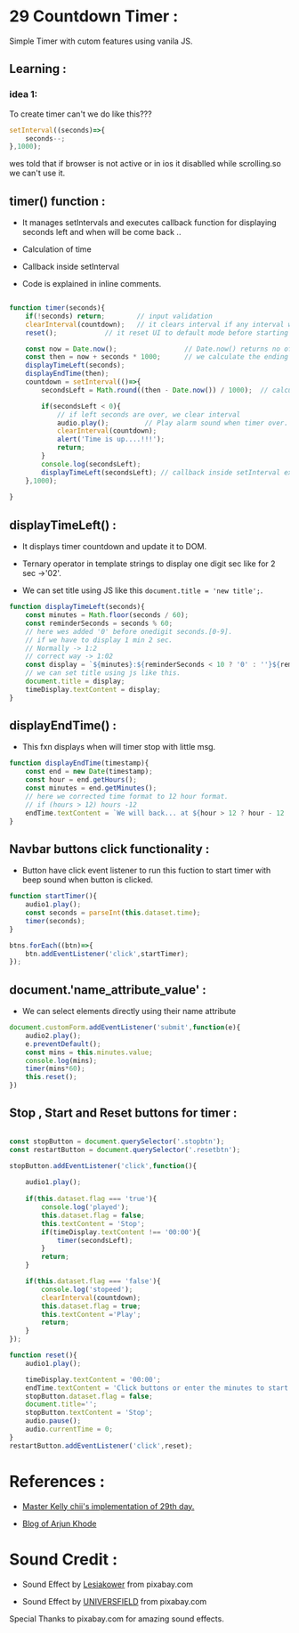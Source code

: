 # 29 Countdown Timer :

Simple Timer with cutom features using vanila JS.

## Learning :

### idea 1:

To create timer can't we do like this???

```javascript
setInterval((seconds)=>{
    seconds--;
},1000);
```

wes told that if browser is not active or in ios it disablled while scrolling.so we can't use it.

## timer() function :

+ It manages setIntervals and executes callback function for displaying seconds left and when will be come back .. 

+ Calculation of time

+ Callback inside setInterval 

+ Code is explained in inline comments.

```javascript

function timer(seconds){
    if(!seconds) return;        // input validation
    clearInterval(countdown);   // it clears interval if any interval was running before calling new one.
    reset();            // it reset UI to default mode before starting timer

    const now = Date.now();                 // Date.now() returns no of miliseconds represting the current time.
    const then = now + seconds * 1000;      // we calculate the ending time corresponding milisecods.
    displayTimeLeft(seconds);
    displayEndTime(then);
    countdown = setInterval(()=>{
        secondsLeft = Math.round((then - Date.now()) / 1000);  // calculation of left seconds

        if(secondsLeft < 0){
            // if left seconds are over, we clear interval
            audio.play();         // Play alarm sound when timer over.
            clearInterval(countdown);
            alert('Time is up....!!!');
            return;
        }
        console.log(secondsLeft);
        displayTimeLeft(secondsLeft); // callback inside setInterval execute after N miliseconds. here we have 1000 miliseconds so callback execute after 1 sec. if we set timer of 5 sec,we show countdown from 4 to 0,to prevent them we call displayTimeLeft() function to above setInterval.
    },1000);
    
}
```

## displayTimeLeft() :

+ It displays timer countdown and update it to DOM.

+ Ternary operator in template strings to display one digit sec like for 2 sec ->'02'.

+ We can set title using JS like this `document.title = 'new title';`.

```javascript
function displayTimeLeft(seconds){
    const minutes = Math.floor(seconds / 60);
    const reminderSeconds = seconds % 60;
    // here wes added '0' before onedigit seconds.[0-9].
    // if we have to display 1 min 2 sec.
    // Normally -> 1:2
    // correct way -> 1:02
    const display = `${minutes}:${reminderSeconds < 10 ? '0' : ''}${reminderSeconds}`;
    // we can set title using js like this.
    document.title = display;
    timeDisplay.textContent = display;
}
```
## displayEndTime() :

+ This fxn displays when will timer stop with little msg.

```javascript
function displayEndTime(timestamp){
    const end = new Date(timestamp);
    const hour = end.getHours();
    const minutes = end.getMinutes();
    // here we corrected time format to 12 hour format.
    // if (hours > 12) hours -12
    endTime.textContent = `We will back... at ${hour > 12 ? hour - 12 : hour}:${minutes < 10 ? '0' : ''}${minutes}`;
}
```

## Navbar buttons click functionality :

+ Button have click event listener to run  this fuction to start timer with beep sound when button is clicked.

```javascript
function startTimer(){
    audio1.play();
    const seconds = parseInt(this.dataset.time);
    timer(seconds);
}

btns.forEach((btn)=>{
    btn.addEventListener('click',startTimer);
});
```

## document.'name_attribute_value' :

+ We can select elements directly using their name attribute

```javascript
document.customForm.addEventListener('submit',function(e){
    audio2.play();
    e.preventDefault();
    const mins = this.minutes.value;
    console.log(mins);
    timer(mins*60);
    this.reset();
})
```

## Stop , Start and Reset buttons for timer :

```javascript

const stopButton = document.querySelector('.stopbtn');
const restartButton = document.querySelector('.resetbtn');

stopButton.addEventListener('click',function(){
    
    audio1.play();
    
    if(this.dataset.flag === 'true'){
        console.log('played');
        this.dataset.flag = false;
        this.textContent = 'Stop';
        if(timeDisplay.textContent !== '00:00'){
            timer(secondsLeft);
        }
        return;
    }

    if(this.dataset.flag === 'false'){
        console.log('stopeed');
        clearInterval(countdown);
        this.dataset.flag = true;
        this.textContent ='Play';
        return;
    }
});

function reset(){
    audio1.play();

    timeDisplay.textContent = '00:00';
    endTime.textContent = 'Click buttons or enter the minutes to start timer..';
    stopButton.dataset.flag = false;
    document.title='';
    stopButton.textContent = 'Stop';
    audio.pause();
    audio.currentTime = 0;
}
restartButton.addEventListener('click',reset);
```

# References :

+ [Master Kelly chii's implementation of 29th day.](https://github.com/KellyCHI22/JavaScript30/tree/main/29-Countdown-Timer)

+ [Blog of Arjun Khode](https://thesagittariusme.blogspot.com/search/label/JS30)


# Sound Credit :

+ Sound Effect by [Lesiakower](https://pixabay.com/users/lesiakower-25701529/?utm_source=link-attribution&utm_medium=referral&utm_campaign=music&utm_content=113180)  from pixabay.com

+ Sound Effect by [UNIVERSFIELD](https://pixabay.com/users/universfield-28281460/?utm_source=link-attribution&utm_medium=referral&utm_campaign=music&utm_content=140881)  from pixabay.com

Special Thanks to pixabay.com for amazing sound effects.

